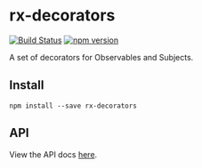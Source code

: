 rx-decorators
=============

[![Build Status](https://travis-ci.org/steelsojka/rx-decorators.svg?branch=master)](https://travis-ci.org/steelsojka/rx-decorators)
[![npm version](https://badge.fury.io/js/rx-decorators.svg)](https://badge.fury.io/js/rx-decorators)

A set of decorators for Observables and Subjects.

Install
-------

`npm install --save rx-decorators`

API
---

View the API docs [here](https://github.com/steelsojka/rx-decorators/blob/master/API.md).
